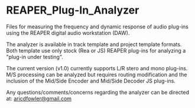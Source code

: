 # REAPER_Plug-In_Analyzer
Files for measuring the frequency and dynamic response of audio plug-ins using the REAPER digital audio workstation (DAW).

The analyzer is available in track template and project template formats. Both template use only stock (Rea or JS) REAPER plug-ins 
for analyzing a "plug-in under testing".

The current version (v1.0) currently supports L/R stero and mono plug-ins. M/S processing can be analyzed but requires routing
modification and the inclusion of the Mid/Side Encoder and Mid/Side Decoder JS plug-ins.

Any questions/comments/concerns regarding the analyzer can be directed at: aricdfowler@gmail.com
